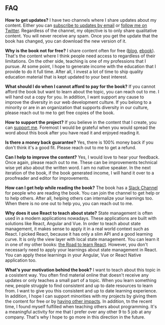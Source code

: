 ## FAQ

**How to get updates?** I have two channels where I share updates about my content. Either you can [subscribe to updates by email](https://www.getrevue.co/profile/rwieruch) or [follow me on Twitter](https://twitter.com/rwieruch). Regardless of the channel, my objective is to only share qualitative content. You will never receive any spam. Once you get the update that the book has changed, you can download the new version of it.

**Why is the book not for free?** I share content often for free ([blog](https://www.robinwieruch.de/), [ebook](https://www.robinwieruch.de/the-road-to-learn-react/)). That's the content where I think people need access to regardless of their limitations. On the other side, teaching is one of my professions that I pursue. At some point, I hope to generate income with the education that I provide to do it full time. After all, I invest a lot of time to ship quality education material that is kept updated to your best interest.

**What should I do when I cannot afford to pay for the book?** If you cannot afford the book but want to learn about the topic, you can reach out to me. I will hand out a copy for you. In addition, I want support any cause to improve the diversity in our web development culture. If you belong to a minority or are in an organization that supports diversity in our culture, please reach out to me to get free copies of the book.

**How to support the project?** If you believe in the content that I create, you can [support me](https://www.robinwieruch.de/about/). Foremost I would be grateful when you would spread the word about this book after you have read it and enjoyed reading it.

**Is there a money back guarantee?** Yes, there is 100% money back if you don't think it's a good fit. Please reach out to me to get a refund.

**Can I help to improve the content?** Yes, I would love to hear your feedback. Once again, please reach out to me. These can be improvements technical wise yet also about the written word. I am no native speaker. In the next iteration of the book, if the book generated income, I will hand it over to a proofreader and editor for improvements.

**How can I get help while reading the book?** The book has a [Slack Channel](https://slack-taming-the-state.wieruch.com/) for people who are reading the book. You can join the channel to get help or to help others. After all, helping others can internalize your learnings too. When there is no one out to help you, you can reach out to me.

**Why does it use React to teach about state?** State management is often used in a modern applications nowadays. These applications are built with solutions like React, Angular and Vue. In order to teach about state management, it makes sense to apply it in a real world context such as React. I picked React, because it has only a slim API and a good learning curve. It is only the view layer with local state management. You can learn it in one of my other books: [the Road to learn React](https://www.robinwieruch.de/the-road-to-learn-react/). However, you don't necessarly need to apply your learnings about state management in React. You can apply these learnings in your Angular, Vue or React Native application too.

**What's your motivation behind the book?** I want to teach about this topic in a cosistent way. You often find material online that doesn't receive any updates or only teaches a small part of a topic. When you learn something new, people struggle to find consistent and up to date resources to learn from. I want to give you this consistent and up to date learning experience. In addition, I hope I can support minorities with my projects by giving them the content for free or by [having other impacts](https://www.robinwieruch.de/giving-back-by-learning-react/). In addition, tn the recent time, I found myself fulfilled when teaching others about programming. It's a meaningful activity for me that I prefer over any other 9 to 5 job at any company. That's why I hope to go more in this direction in the future.